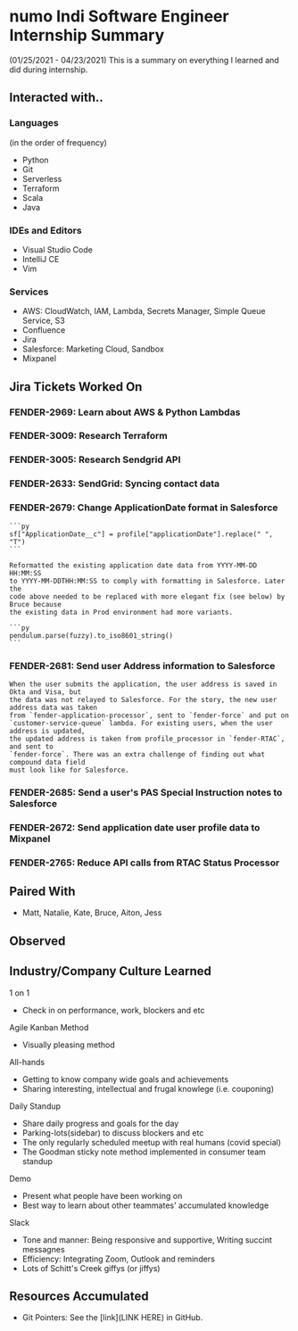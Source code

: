 # numo Indi Software Engineer Internship Summary 
(01/25/2021 - 04/23/2021)
This is a summary on everything I learned and did during internship.

## Interacted with..

### Languages
(in the order of frequency)
- Python
- Git
- Serverless
- Terraform
- Scala
- Java

### IDEs and Editors
- Visual Studio Code
- IntelliJ CE
- Vim

### Services
- AWS: 
    CloudWatch, IAM, Lambda, Secrets Manager, Simple Queue Service, S3
- Confluence
- Jira
- Salesforce: Marketing Cloud, Sandbox
- Mixpanel


## Jira Tickets Worked On

### FENDER-2969: Learn about AWS & Python Lambdas
### FENDER-3009: Research Terraform
### FENDER-3005: Research Sendgrid API
### FENDER-2633: SendGrid: Syncing contact data
### FENDER-2679: Change ApplicationDate format in Salesforce
    ```py
    sf["ApplicationDate__c"] = profile["applicationDate"].replace(" ", "T")
    ```
    
    Reformatted the existing application date data from YYYY-MM-DD HH:MM:SS 
    to YYYY-MM-DDTHH:MM:SS to comply with formatting in Salesforce. Later the
    code above needed to be replaced with more elegant fix (see below) by Bruce because
    the existing data in Prod environment had more variants.

    ```py
    pendulum.parse(fuzzy).to_iso8601_string()
    ```
    
### FENDER-2681: Send user Address information to Salesforce
    When the user submits the application, the user address is saved in Okta and Visa, but
    the data was not relayed to Salesforce. For the story, the new user address data was taken
    from `fender-application-processor`, sent to `fender-force` and put on 
    `customer-service-queue` lambda. For existing users, when the user address is updated,
    the updated address is taken from profile_processor in `fender-RTAC`, and sent to 
    `fender-force`. There was an extra challenge of finding out what compound data field 
    must look like for Salesforce.

### FENDER-2685: Send a user's PAS Special Instruction notes to Salesforce
    

### FENDER-2672: Send application date user profile data to Mixpanel
### FENDER-2765: Reduce API calls from RTAC Status Processor


## Paired With
- Matt, Natalie, Kate, Bruce, Aiton, Jess


## Observed


## Industry/Company Culture Learned

1 on 1
- Check in on performance, work, blockers and etc

Agile Kanban Method
- Visually pleasing method

All-hands
- Getting to know company wide goals and achievements
- Sharing interesting, intellectual and frugal knowlege (i.e. couponing)

Daily Standup
- Share daily progress and goals for the day
- Parking-lots(sidebar) to discuss blockers and etc
- The only regularly scheduled meetup with real humans (covid special)
- The Goodman sticky note method implemented in consumer team standup

Demo
- Present what people have been working on
- Best way to learn about other teammates' accumulated knowledge

Slack
- Tone and manner: Being responsive and supportive, Writing succint messagnes
- Efficiency: Integrating Zoom, Outlook and reminders
- Lots of Schitt's Creek giffys (or jiffys)


## Resources Accumulated
- Git Pointers: See the [link](LINK HERE) in GitHub.
